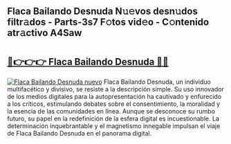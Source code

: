 ## Flaca Bailando Desnuda N𝚞𝚎vos desn𝚞dos filtr𝚊dos - Parts-3s7 F𝚘tos vid𝚎o - C𝚘ntenido atr𝚊ctivo A4Saw

# <h2><a href="http://mb9qij.tromn.icu/?c=Flaca+Bailando+Desnuda">🔗👉👉👉 Flaca Bailando Desnuda 🔗🔗</a></h2>

[![Flaca Bailando Desnuda nuevo](https://i.imgur.com/pEAQMta.gif)](http://mb9qij.tromn.icu/?c=Flaca+Bailando+Desnuda)
Flaca Bailando Desnuda, un individuo multifacético y divisivo, se resiste a la descripción simple. Su uso innovador de los medios digitales para la autopresentación ha cautivado y enfurecido a los críticos, estimulando debates sobre el consentimiento, la moralidad y la esencia de las comunidades en línea. Aunque se desconoce su rumbo futuro, su papel en la redefinición de la esfera digital es incuestionable. La determinación inquebrantable y el magnetismo innegable impulsan el viaje de Flaca Bailando Desnuda en el panorama digital.
